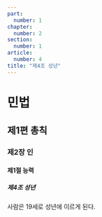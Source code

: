 ```yaml
---
part:
  number: 1
chapter:
  number: 2
section:
  number: 1
article:
  number: 4
title: "제4조 성년"
---
```

# 민법

## 제1편 총칙

### 제2장 인

#### 제1절 능력

##### 제4조 성년

사람은 19세로 성년에 이르게 된다.
